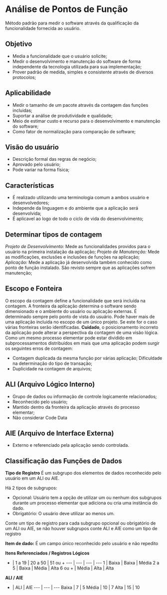 # Análise de Pontos de Função

Método padrão para medir o software através da qualificação da funcionalidade fornecida ao usuário.

## Objetivo

* Media a funcionalidade que o usuário solicite;
* Medir o desenvolvimento e manutenção do software de forma independente da tecnologia utilizada para sua implementação;
* Prover padrão de medida, simples e consistente através de diversos protocolos;

## Aplicabilidade

* Medir o tamanho de um pacote através da contagem das funções incluidas;
* Suportar a análise de produtividade e qualidade;
* Meio de estimar custo e recurso para o desenvolvimento e manutenção do software;
* Como fator de normalização para comparação de software;

## Visão do usuário

* Descrição formal das regras de negócio;
* Aprovado pelo usuário;
* Pode variar na forma física;

## Características

* É realizado utilizando uma terminologia comum a ambos usuário e desenvolvedores;
* Independe da linguagem e do ambiente que a aplicação será desenvolvida;
* É aplicavel ao logo de todo o ciclo de vida do desenvolvimento;

## Determinar tipos de contagem

*Projeto de Desenvolvimento:* Mede as funcionalidades providos para o usuário na primeira instalação da aplicação;
*Projeto de Manutenção:* Mede as modificações, exclusões e inclusões de funções na aplicação;
*Aplicação:* Mede a aplicação já desenvolvida também conhecido como ponto de função instalado. São revisto sempre que as aplicações sofrem manutenção;

## Escopo e Fonteira

O escopo da contagem define a funcionalidade que será incluída na contagem.
A fronteira da aplicação determina o software sendo dimensionado e o ambiente do usuário ou aplicação externas. É determinado sempre pelo ponto de vista do usuário.
Pode haver mais de uma aplicação incluida no escopo de um único projeto. Se este for o caso várias fronteiras serão identificadas.
**Cuidado**, o posicionamento incorreto da aplicação pode alterar a perspectiva da contagem de uma visão lógica.
Como um mesmo processo elementar pode estar dividido em subprocessamentos distribuídos em mais que uma aplicação podem surgir os seguintes erros de contagem:
* Contagem duplicada da mesma função por várias aplicação;
Dificuldade na determinação do tipo de transação;
* Duplicidade na contagem de arquivos;

## ALI (Arquivo Lógico Interno)

* Grupo de dados ou informação de controle logicamente relacionados;
* Reconhecido pelo usuário;
* Mantido dentro da fronteira da aplicação através do processo elementar;
* Não considerar Code Data

## AIE (Arquivo de Interface Externa)

* Externo e referenciado pela aplicação sendo controlada.

## Classificação das Funções de Dados

**Tipo de Registro**
É um subgrupo dos elementos de dados reconhecido pelo usuário em um ALI ou AIE.

Há 2 tipos de subgrupos:
* Opcional: Usuário tem a opção de utilizar um ou nenhum dos subgrupos durante um processo elementar que adiciona ou cria uma instância do dado.
* Obrigatório: O usuário deve utilizar ao menos um.

Conte um tipo de registro para cada subgrupo opcional ou obrigatório de um ALI ou AIE, se não houver subgrupos conte ALI e AIE como um tipo de registro

**Item de dado:** É um campo único reconhecido pelo usuário e não repedito

**Itens Referenciados / Registros Lógicos**

- | 1 a 19 | 20 a 50 | 51 ou +
 --- | --- | --- | ---
 1 | Baixa | Baixa | Média
 2 a 5 | Baixa | Média | Alta
 6 ou + | Média | Alta | Alta

**ALI / AIE**

- | ALI | AIE
 --- | --- | ---
 Baixa | 7 | 5
 Média | 10 | 7
 Alta | 15 | 10
 
 

